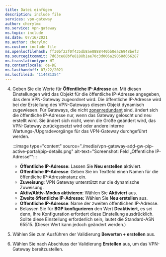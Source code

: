 ```yaml
---
title: Datei einfügen
description: include file
services: vpn-gateway
author: cherylmc
ms.service: vpn-gateway
ms.topic: include
ms.date: 07/16/2021
ms.author: cherylmc
ms.custom: include file
ms.openlocfilehash: ff30bf22f0f435db8ae0888440bb0ea26948bef3
ms.sourcegitcommit: 7d63ce88bfe8188b1ae70c3d006a29068d066287
ms.translationtype: HT
ms.contentlocale: de-DE
ms.lasthandoff: 07/22/2021
ms.locfileid: "114481354"
---
```

4. Geben Sie die Werte für **Öffentliche IP-Adresse** an. Mit diesen Einstellungen wird das Objekt für die öffentliche IP-Adresse angegeben, das dem VPN-Gateway zugeordnet wird. Die öffentliche IP-Adresse wird bei der Erstellung des VPN-Gateways diesem Objekt dynamisch zugewiesen. Für Gateways, die nicht [zonenredundant](../articles/vpn-gateway/about-zone-redundant-vnet-gateways.md) sind, ändert sich die öffentliche IP-Adresse nur, wenn das Gateway gelöscht und neu erstellt wird. Sie ändert sich nicht, wenn die Größe geändert wird, das VPN-Gateway zurückgesetzt wird oder andere interne Wartungs-/Upgradevorgänge für das VPN-Gateway durchgeführt werden.

   :::image type="content" source="./media/vpn-gateway-add-gw-pip-active-portal/pip-details.png" alt-text="Screenshot: Feld „Öffentliche IP-Adresse“":::

     * **Öffentliche IP-Adresse:** Lassen Sie **Neu erstellen** aktiviert.
     * **Öffentliche IP-Adresse**: Geben Sie im Textfeld einen Namen für die öffentliche IP-Adressinstanz ein.
     * **Zuweisung**: VPN Gateway unterstützt nur die dynamische Zuweisung.
     * **Aktiv/Aktiv-Modus aktivieren**: Wählen Sie **Aktiviert** aus.
     * **Zweite öffentliche IP-Adresse:** Wählen Sie **Neu erstellen** aus.
     * **Öffentliche IP-Adresse**: Name der zweiten öffentlichen IP-Adresse.
     * Belassen Sie für **BGP konfigurieren** den Wert **Deaktiviert**, es sei denn, Ihre Konfiguration erfordert diese Einstellung ausdrücklich. Sollte diese Einstellung erforderlich sein, lautet die Standard-ASN 65515. (Dieser Wert kann jedoch geändert werden.)
5. Wählen Sie zum Ausführen der Validierung **Bewerten + erstellen** aus.
6. Wählen Sie nach Abschluss der Validierung **Erstellen** aus, um das VPN-Gateway bereitzustellen.